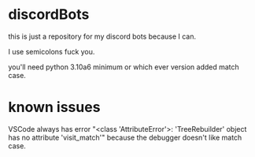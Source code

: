 # discordBots
this is just a repository for my discord bots because I can.

I use semicolons fuck you.

you'll need python 3.10a6 minimum or which ever version added match case.

# known issues

VSCode always has error "<class 'AttributeError'>: 'TreeRebuilder' object has no attribute 'visit_match'" because the debugger doesn't like match case.